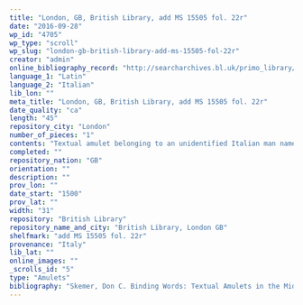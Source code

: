 ```yaml
---
title: "London, GB, British Library, add MS 15505 fol. 22r"
date: "2016-09-28"
wp_id: "4705"
wp_type: "scroll"
wp_slug: "london-gb-british-library-add-ms-15505-fol-22r"
creator: "admin"
online_bibliography_record: "http://searcharchives.bl.uk/primo_library/libweb/action/display.do?tabs=detailsTab&ct=display&fn=search&doc=IAMS032-002087277&indx=1&recIds=IAMS032-002087277&recIdxs=0&elementId=0&renderMode=poppedOut&displayMode=full&frbrVersion=&dscnt=1&frbg=&scp.scps=scope%3A%28BL%29&tab=local&dstmp=1404148162521&srt=rank&mode=Basic&dum=true&vl(freeText0)=add+ms+15505&vid=IAMS_VU2"
language_1: "Latin"
language_2: "Italian"
lib_lon: ""
meta_title: "London, GB, British Library, add MS 15505 fol. 22r"
date_quality: "ca"
length: "45"
repository_city: "London"
number_of_pieces: "1"
contents: "Textual amulet belonging to an unidentified Italian man named \"Francesco\"."
completed: ""
repository_nation: "GB"
orientation: ""
description: ""
prov_lon: ""
date_start: "1500"
prov_lat: ""
width: "31"
repository: "British Library"
repository_name_and_city: "British Library, London GB"
shelfmark: "add MS 15505 fol. 22r"
provenance: "Italy"
lib_lat: ""
online_images: ""
_scrolls_id: "5"
type: "Amulets"
bibliography: "Skemer, Don C. Binding Words: Textual Amulets in the Middle Ages. Magic in History. University Park, PA: Pennsylvania State University Press, 2006, 214-217, plate on p. 214."
---
```



